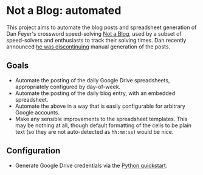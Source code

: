 # Not a Blog: automated

This project aims to automate the blog posts and spreadsheet generation of Dan
Feyer's crossword speed-solving [Not a Blog][not-a-blog], used by a subset of
speed-solvers and enthusiasts to track their solving times.  Dan recently
announced [he was discontinuing][not-a-blog-the-end] manual generation of the
posts.

## Goals

* Automate the posting of the daily Google Drive spreadsheets, appropriately
  configured by day-of-week.
* Automate the posting of the daily blog entry, with an embedded spreadsheet.
* Automate the above in a way that is easily configurable for arbitrary Google
  accounts.
* Make any sensible improvements to the spreadsheet templates.  This may be
  nothing at all, though default formatting of the cells to be plain text (so
  they are not auto-detected as `hh:mm:ss`) would be nice.

## Configuration

* Generate Google Drive credentials via the [Python
  quickstart][py-gdrive-quickstart].

[not-a-blog]: https://dandoesnotblog.blogspot.com/
[not-a-blog-the-end]: https://dandoesnotblog.blogspot.com/2019/09/friday-92719.html
[py-gdrive-quickstart]: https://developers.google.com/drive/api/v3/quickstart/python
